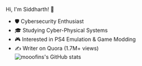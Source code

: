 Hi, I'm Siddharth! 👋

- 🛡️ Cybersecurity Enthusiast  
- 🎓 Studying Cyber-Physical Systems  
- 🎮 Interested in PS4 Emulation & Game Modding  
- ✍️ Writer on Quora (1.7M+ views)  
![mooofins's GitHub stats](https://github-readme-stats.vercel.app/api?username=mooofin&show_icons=true&theme=radical)




